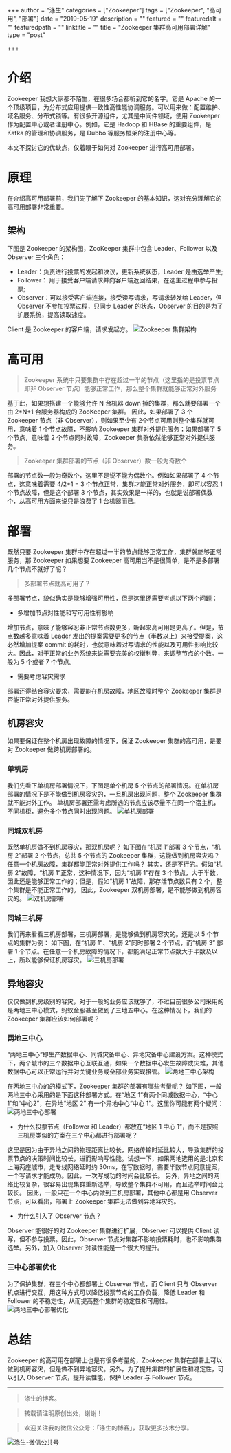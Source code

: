 +++
author = "涤生"
categories = ["Zookeeper"]
tags = ["Zookeeper", "高可用", "部署"]
date = "2019-05-19"
description = ""
featured = ""
featuredalt = ""
featuredpath = ""
linktitle = ""
title = "Zookeeper 集群高可用部署详解"
type = "post"

+++


# 介绍
Zookeeper 我想大家都不陌生，在很多场合都听到它的名字。它是 Apache 的一个顶级项目，为分布式应用提供一致性高性能协调服务。可以用来做：配置维护、域名服务、分布式锁等。有很多开源组件，尤其是中间件领域，使用 Zookeeper 作为配置中心或者注册中心。例如，它是 Hadoop 和 HBase 的重要组件，是 Kafka 的管理和协调服务，是 Dubbo 等服务框架的注册中心等。

本文不探讨它的优缺点，仅着眼于如何对 Zookeeper 进行高可用部署。
# 原理
在介绍高可用部署前，我们先了解下 Zookeeper 的基本知识，这对充分理解它的高可用部署非常重要。
## 架构
下图是 Zookeeper 的架构图，ZooKeeper 集群中包含 Leader、Follower 以及 Observer 三个角色：

* Leader：负责进行投票的发起和决议，更新系统状态，Leader 是由选举产生;
* Follower： 用于接受客户端请求并向客户端返回结果，在选主过程中参与投票;
* Observer：可以接受客户端连接，接受读写请求，写请求转发给 Leader，但 Observer 不参加投票过程，只同步 Leader 的状态，Observer 的目的是为了扩展系统，提高读取速度。

Client 是 Zookeeper 的客户端，请求发起方。
![Zookeeper 集群架构](/img/2019/05/zk-deploy/architecture.jpg)

# 高可用
> Zookeeper 系统中只要集群中存在超过一半的节点（这里指的是投票节点即非 Observer 节点）能够正常工作，那么整个集群就能够正常对外服务

基于此，如果想搭建一个能够允许 N 台机器 down 掉的集群，那么就要部署一个由 2*N+1 台服务器构成的 ZooKeeper 集群。
因此，如果部署了 3 个 Zookeeper 节点（非 Observer），则如果至少有 2个节点可用则整个集群就可用，意味着 1 个节点故障，不影响 Zookeeper 集群对外提供服务；如果部署了 5 个节点，意味着 2 个节点同时故障，Zookeeper 集群依然能够正常对外提供服务。

> Zookeeper 集群部署的节点（非 Observer）数一般为奇数个

部署的节点数一般为奇数个，这里不是说不能为偶数个。例如如果部署了 4 个节点，这意味着需要 4/2+1 = 3 个节点正常，集群才能正常对外服务，即可以容忍 1 个节点故障，但是这个部署 3 个节点，其实效果是一样的，也就是说部署偶数个，从高可用方面来说只是浪费了 1 台机器而已。

# 部署
既然只要 Zookeeper 集群中存在超过一半的节点能够正常工作，集群就能够正常服务，那 Zookeeper 如果想要 Zookeeper 高可用岂不是很简单，是不是多部署几个节点不就好了呢？

> 多部署节点就高可用了？

多部署节点，貌似确实是能够增强可用性，但是这里还需要考虑以下两个问题：

* 多增加节点对性能和写可用性有影响

增加节点，意味了能够容忍非正常节点数更多，听起来高可用是更高了。但是，节点数越多意味着 Leader 发出的提案需要更多的节点（半数以上）来接受提案，这必然增加提案 commit 的耗时，也就意味着对写请求的性能以及可用性影响比较大。因此，对于正常的业务系统来说需要完美的权衡利弊，来调整节点的个数。一般为 5 个或者 7 个节点。

* 需要考虑容灾需求

部署还得结合容灾要求，需要能在机房故障，地区故障时整个 Zookeeper 集群是否能正常对外提供服务。

## 机房容灾
如果要保证在整个机房出现故障的情况下，保证 Zookeeper 集群的高可用，是要对 Zookeeper 做跨机房部署的。

### 单机房
我们先看下单机房部署情况下，下图是单个机房 5 个节点的部署情况。在单机房部署的情况下是不能做到机房容灾的，一旦机房出现问题，整个 Zookeeper 集群就不能对外工作。
单机房部署还需考虑所选的节点应该尽量不在同一个宿主机，不同机柜，避免多个节点同时出现问题。
![单机房部署](/img/2019/05/zk-deploy/singleroom.jpg)

### 同城双机房
既然单机房做不到机房容灾，那双机房呢？
如下图在“机房 1”部署 3 个节点，“机房 2”部署 2 个节点，总共 5 个节点的 Zookeeper 集群，这能做到机房容灾吗？任意一个机房故障，集群都能正常对外提供工作吗？
其实，还是不行的。假如“机房 2”故障，“机房 1”正常，这种情况下，因为“机房 1”存在 3 个节点，大于半数，因此还是能够正常工作的；但是，假如“机房 1”故障，那存活节点数只有 2 个，整个集群是不能正常工作的。
因此，Zookeeper 双机房部署，是不能够做到机房容灾的。
![双机房部署](/img/2019/05/zk-deploy/doubleroom.jpg)

### 同城三机房
我们再来看看三机房部署，三机房部署，是能够做到机房容灾的。还是以 5 个节点的集群为例：
如下图，在“机房 1”、“机房 2”同时部署 2 个节点，而“机房 3” 部署 1 个节点。在任意一个机房故障的情况下，都能满足正常节点数大于半数及以上，所以能够保证机房容灾。
![三机房部署](/img/2019/05/zk-deploy/threeroom.jpg)

## 异地容灾
仅仅做到机房级别的容灾，对于一般的业务应该就够了，不过目前很多公司采用的是两地三中心模式，蚂蚁金服甚至做到了三地五中心。在这种情况下，我们的 Zookeeper 集群应该如何部署呢？

### 两地三中心
“两地三中心”即生产数据中心、同城灾备中心、异地灾备中心建设方案。这种模式下，两个城市的三个数据中心互联互通，如果一个数据中心发生故障或灾难，其他数据中心可以正常运行并对关键业务或全部业务实现接管。
![两地三中心架构](/img/2019/05/zk-deploy/threecenter.jpg)

在两地三中心的的模式下，Zookeeper 集群的部署有哪些考量呢？
如下图，一般两地三中心采用的是下面这种部署方式。在“地区 1”有两个同城数据中心，“中心 1”和“中心2”，在异地“地区 2” 有一个异地中心“中心 1”。这里你可能有两个疑问：
![两地三中心部署](/img/2019/05/zk-deploy/threecenterdeploy.jpg)

* 为什么投票节点（Follower 和 Leader）都放在“地区 1 中心 1”，而不是按照三机房类似的方案在三个中心都进行部署呢？

这里是因为由于异地之间的物理距离比较长，网络传输时延比较大，导致集群的投票节点的决策时间比较长，进而影响写性能。试想一下，如果两地选用的是北京和上海两座城市，走专线网络延时约 30ms，在写数据时，需要半数节点同意提案，一个写请求才能成功。因此，一次写成功的时间会比较长。
另外，异地之间的网络比较复杂，很容易出现集群重新选举，导致整个集群不可用，而且选举时间会比较长。
因此，一般只在一个中心内做到三机房部署，其他中心都是用 Observer 节点，可以看出，部署上 Zookeeper 集群无法做到异地容灾的。

* 为什么引入了 Observer 节点？

Observer 能很好的对 Zookeeper 集群进行扩展，Observer 可以提供 Client 读写，但不参与投票。因此，Observer 节点对集群不影响投票耗时，也不影响集群选举。另外，加入 Observer 对读性能是一个很大的提升。

### 三中心部署优化
为了保护集群，在三个中心都部署上 Observer 节点，而 Client 只与 Observer 机点进行交互，用这种方式可以降低投票节点的工作负载，降低 Leader 和 Follower 的不稳定性，从而提高整个集群的稳定性和可用性。
![两地三中心部署优化](/img/2019/05/zk-deploy/threecenteroptimize.jpg)

# 总结
Zookeeper 的高可用在部署上也是有很多考量的，Zookeeper 集群在部署上可以做到机房容灾，但是做不到异地容灾。另外，为了提升集群的扩展性和稳定性，可以引入 Observer 节点，提升读性能，保护 Leader 与 Follower 节点。

******
> 涤生的博客。

> 转载请注明原创出处，谢谢！

> 欢迎关注我的微信公众号：「涤生的博客」，获取更多技术分享。

![涤生-微信公共号](/img/main/officialAccount.jpg)
